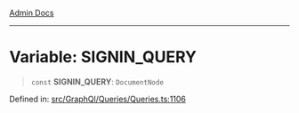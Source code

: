 [Admin Docs](/)

***

# Variable: SIGNIN\_QUERY

> `const` **SIGNIN\_QUERY**: `DocumentNode`

Defined in: [src/GraphQl/Queries/Queries.ts:1106](https://github.com/PalisadoesFoundation/talawa-admin/blob/main/src/GraphQl/Queries/Queries.ts#L1106)
